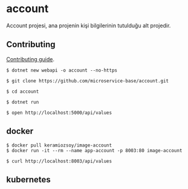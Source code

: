 # account


Account projesi, ana projenin kişi bilgilerinin tutulduğu alt projedir.

## Contributing

[Contributing guide](CONTRIBUTING.md).

```
$ dotnet new webapi -o account --no-https
```
```
$ git clone https://github.com/microservice-base/account.git

$ cd account 

$ dotnet run 

$ open http://localhost:5000/api/values
```

## docker 

```
$ docker pull keramiozsoy/image-account
$ docker run -it --rm --name app-account -p 8003:80 image-account

$ curl http://localhost:8003/api/values

```
## kubernetes
